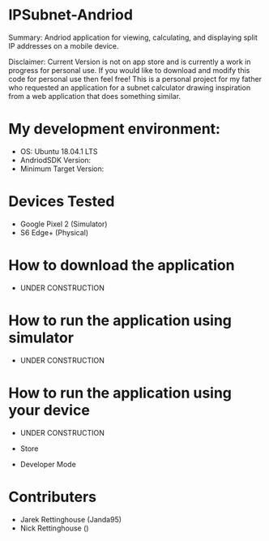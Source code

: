 # IPSubnet-Andriod
Summary:
Andriod application for viewing, calculating, and displaying split IP addresses on a mobile device.

Disclaimer:
Current Version is not on app store and is currently a work in progress for personal use. If you would like to download and modify this code for personal use then feel free! This is a personal project for my father who requested an application for a subnet calculator drawing inspiration from a web application that does something similar.

# My development environment:
- OS: Ubuntu 18.04.1 LTS
- AndriodSDK Version: 
- Minimum Target Version:

# Devices Tested
- Google Pixel 2 (Simulator)
- S6 Edge+ (Physical)

# How to download the application
- UNDER CONSTRUCTION

# How to run the application using simulator
- UNDER CONSTRUCTION

# How to run the application using your device
- UNDER CONSTRUCTION

- Store

- Developer Mode

# Contributers
- Jarek Rettinghouse (Janda95)
- Nick Rettinghouse ()
